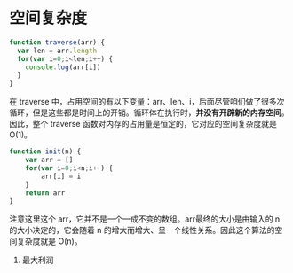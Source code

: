 # 空间复杂度
```js
function traverse(arr) {
  var len = arr.length
  for(var i=0;i<len;i++) {
    console.log(arr[i])
  }
}
```
在 traverse 中，占用空间的有以下变量：arr、len、i，后面尽管咱们做了很多次循环，但是这些都是时间上的开销。循环体在执行时，**并没有开辟新的内存空间**。因此，整个 traverse 函数对内存的占用量是恒定的，它对应的空间复杂度就是 O(1)。


```js
function init(n) {
    var arr = []
    for(var i=0;i<n;i++) {
        arr[i] = i
    }
    return arr
}
```
注意这里这个 arr，它并不是一个一成不变的数组。arr最终的大小是由输入的 n 的大小决定的，它会随着 n 的增大而增大、呈一个线性关系。因此这个算法的空间复杂度就是 O(n)。

1. 最大利润
  